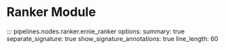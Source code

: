 # Ranker Module

::: pipelines.nodes.ranker.ernie_ranker
    options:
        summary: true
        separate_signature: true
        show_signature_annotations: true
        line_length: 60
